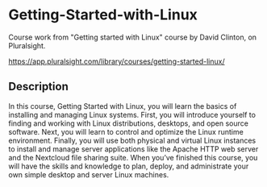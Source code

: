 # Getting-Started-with-Linux
Course work from "Getting started with Linux" course by David Clinton, on Pluralsight.

https://app.pluralsight.com/library/courses/getting-started-linux/

## Description 
In this course, Getting Started with Linux, you will learn the basics of installing and managing Linux systems. First, you will introduce yourself to finding and working with Linux distributions, desktops, and open source software. Next, you will learn to control and optimize the Linux runtime environment. Finally, you will use both physical and virtual Linux instances to install and manage server applications like the Apache HTTP web server and the Nextcloud file sharing suite. When you’ve finished this course, you will have the skills and knowledge to plan, deploy, and administrate your own simple desktop and server Linux machines.
